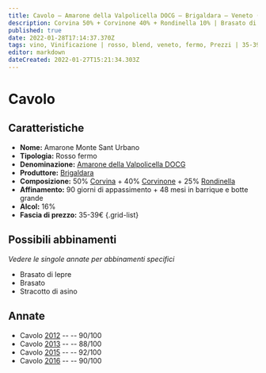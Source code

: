 ```yaml
---
title: Cavolo – Amarone della Valpolicella DOCG – Brigaldara – Veneto (IT) – 35-39€ – 3★-5★
description: Corvina 50% + Corvinone 40% + Rondinella 10% | Brasato di lepre – Brasato – Stracotto di asino
published: true
date: 2022-01-28T17:14:37.370Z
tags: vino, Vinificazione | rosso, blend, veneto, fermo, Prezzi | 35-39€, corvina, rondinella, Brasato, corvinone, Brasato di lepre, Stracotto di asino
editor: markdown
dateCreated: 2022-01-27T15:21:34.303Z
---
```


# Cavolo

## Caratteristiche
- **Nome:** <span class="nome">Amarone Monte Sant Urbano</span>
- **Tipologia:** Rosso fermo
- **Denominazione:** <span class="denominazione">[Amarone della Valpolicella DOCG](/denominazioni/Italia/Veneto/DOCG/Amarone-della-Valpolicella)</span>
- **Produttore:** <span class="cantina">[Brigaldara](/produttori/Italia/Veneto/Brigaldara)</span> 
- **Composizione:** 50% [Corvina](/vitigni/Italia/bacca-nera/corvina) + 40% [Corvinone](/vitigni/Italia/bacca-nera/corvinone) + 25% [Rondinella](/vitigni/Italia/bacca-nera/rondinella)
- **Affinamento:** 90 giorni di appassimento + 48 mesi in barrique e botte grande
- **Alcol:** 16%
- **Fascia di prezzo:** 35-39€
{.grid-list}




## Possibili abbinamenti
*Vedere le singole annate per abbinamenti specifici*

- Brasato di lepre
- Brasato
- Stracotto di asino

## Annate
- Cavolo [2012](vini/Italia/Veneto/Brigaldara/Cavolo/2012) -- <span class="star-4"></span> -- 90/100
- Cavolo [2013](vini/Italia/Veneto/Brigaldara/Cavolo/2014) -- <span class="star-3"></span> -- 88/100
- Cavolo [2015](vini/Italia/Veneto/Brigaldara/Cavolo/2015) -- <span class="star-5"></span> -- 92/100
- Cavolo [2016](vini/Italia/Veneto/Brigaldara/Cavolo/2016) -- <span class="star-4"></span> -- 90/100